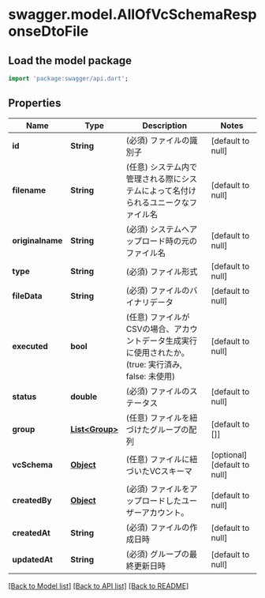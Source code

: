 # swagger.model.AllOfVcSchemaResponseDtoFile

## Load the model package
```dart
import 'package:swagger/api.dart';
```

## Properties
Name | Type | Description | Notes
------------ | ------------- | ------------- | -------------
**id** | **String** | (必須) ファイルの識別子 | [default to null]
**filename** | **String** | (任意) システム内で管理される際にシステムによって名付けられるユニークなファイル名 | [default to null]
**originalname** | **String** | (必須) システムへアップロード時の元のファイル名 | [default to null]
**type** | **String** | (必須) ファイル形式 | [default to null]
**fileData** | **String** | (必須) ファイルのバイナリデータ | [default to null]
**executed** | **bool** | (任意) ファイルがCSVの場合、アカウントデータ生成実行に使用されたか。(true: 実行済み, false: 未使用) | [default to null]
**status** | **double** | (必須) ファイルのステータス | [default to null]
**group** | [**List&lt;Group&gt;**](Group.md) | (任意) ファイルを紐づけたグループの配列 | [default to []]
**vcSchema** | [**Object**](Object.md) | (任意) ファイルに紐づいたVCスキーマ | [optional] [default to null]
**createdBy** | [**Object**](Object.md) | (必須) ファイルをアップロードしたユーザーアカウント。 | [default to null]
**createdAt** | **String** | (必須) ファイルの作成日時 | [default to null]
**updatedAt** | **String** | (必須) グループの最終更新日時 | [default to null]

[[Back to Model list]](../README.md#documentation-for-models) [[Back to API list]](../README.md#documentation-for-api-endpoints) [[Back to README]](../README.md)

